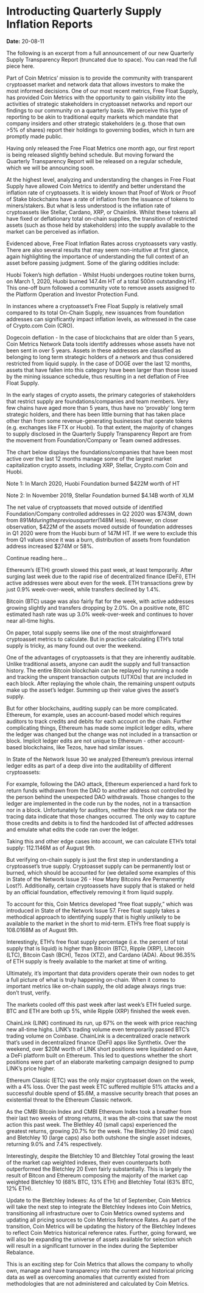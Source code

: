# Introducting Quarterly Supply Inflation Reports

**Date:** 20-08-11

The following is an excerpt from a full announcement of our new Quarterly Supply Transparency Report (truncated due to space). You can read the full piece here.

Part of Coin Metrics’ mission is to provide the community with transparent cryptoasset market and network data that allows investors to make the most informed decisions. One of our most recent metrics, Free Float Supply, has provided Coin Metrics with the opportunity to gain visibility into the activities of strategic stakeholders in cryptoasset networks and report our findings to our community on a quarterly basis. We perceive this type of reporting to be akin to traditional equity markets which mandate that company insiders and other strategic stakeholders (e.g. those that own >5% of shares) report their holdings to governing bodies, which in turn are promptly made public.

Having only released the Free Float Metrics one month ago, our first report is being released slightly behind schedule. But moving forward the Quarterly Transparency Report will be released on a regular schedule, which we will be announcing soon.

At the highest level, analyzing and understanding the changes in Free Float Supply have allowed Coin Metrics to identify and better understand the inflation rate of cryptoassets. It is widely known that Proof of Work or Proof of Stake blockchains have a rate of inflation from the issuance of tokens to miners/stakers. But what is less understood is the inflation rate of cryptoassets like Stellar, Cardano, XRP, or Chainlink. Whilst these tokens all have fixed or deflationary total on-chain supplies, the transition of restricted assets (such as those held by stakeholders) into the supply available to the market can be perceived as inflation.

Evidenced above, Free Float Inflation Rates across cryptoassets vary vastly. There are also several results that may seem non-intuitive at first glance, again highlighting the importance of understanding the full context of an asset before passing judgment. Some of the glaring oddities include:

Huobi Token’s high deflation - Whilst Huobi undergoes routine token burns, on March 1, 2020, Huobi burned 147.4m HT of a total 500m outstanding HT. This one-off burn followed a community vote to remove assets assigned to the Platform Operation and Investor Protection Fund.

In instances where a cryptoasset’s Free Float Supply is relatively small compared to its total On-Chain Supply, new issuances from foundation addresses can significantly impact inflation levels, as witnessed in the case of Crypto.com Coin (CRO).

Dogecoin deflation - In the case of blockchains that are older than 5 years, Coin Metrics Network Data tools identify addresses whose assets have not been sent in over 5 years. Assets in these addresses are classified as belonging to long term strategic holders of a network and thus considered restricted from liquid supply. In the case of DOGE over the last 12 months, assets that have fallen into this category have been larger than those issued by the mining issuance schedule, thus resulting in a net deflation of Free Float Supply.

In the early stages of crypto assets, the primary categories of stakeholders that restrict supply are foundations/companies and team members. Very few chains have aged more than 5 years, thus have no ‘provably’ long term strategic holders, and there has been little burning that has taken place other than from some revenue-generating businesses that operate tokens (e.g. exchanges like FTX or Huobi). To that extent, the majority of changes to supply disclosed in the Quarterly Supply Transparency Report are from the movement from Foundation/Company or Team owned addresses.

The chart below displays the foundations/companies that have been most active over the last 12 months manage some of the largest market capitalization crypto assets, including XRP, Stellar, Crypto.com Coin and Huobi.

Note 1: In March 2020, Huobi Foundation burned $422M worth of HT

Note 2: In November 2019, Stellar Foundation burned $4.14B worth of XLM

The net value of cryptoassets that moved outside of identified Foundation/Company controlled addresses in Q2 2020 was $743M, down from $891M during the previous quarter ($148M less). However, on closer observation, $422M of the assets moved outside of foundation addresses in Q1 2020 were from the Huobi burn of 147M HT. If we were to exclude this from Q1 values since it was a burn, distribution of assets from foundation address increased $274M or 58%.

Continue reading here...

Ethereum’s (ETH) growth slowed this past week, at least temporarily. After surging last week due to the rapid rise of decentralized finance (DeFi), ETH active addresses were about even for the week. ETH transactions grew by just 0.9% week-over-week, while transfers declined by 1.4%.

Bitcoin (BTC) usage was also fairly flat for the week, with active addresses growing slightly and transfers dropping by 2.0%. On a positive note, BTC estimated hash rate was up 3.0% week-over-week and continues to hover near all-time highs.

On paper, total supply seems like one of the most straightforward cryptoasset metrics to calculate. But in practice calculating ETH’s total supply is tricky, as many found out over the weekend.

One of the advantages of cryptoassets is that they are inherently auditable. Unlike traditional assets, anyone can audit the supply and full transaction history. The entire Bitcoin blockchain can be replayed by running a node and tracking the unspent transaction outputs (UTXOs) that are included in each block. After replaying the whole chain, the remaining unspent outputs make up the asset’s ledger. Summing up their value gives the asset’s supply.

But for other blockchains, auditing supply can be more complicated. Ethereum, for example, uses an account-based model which requires auditors to track credits and debits for each account on the chain. Further complicating things, Ethereum has made some implicit ledger edits, where the ledger was changed but the change was not included in a transaction or block. Implicit ledger edits are not unique to Ethereum - other account-based blockchains, like Tezos, have had similar issues.

In State of the Network Issue 30 we analyzed Ethereum’s previous internal ledger edits as part of a deep dive into the auditability of different cryptoassets:

For example, following the DAO attack, Ethereum experienced a hard fork to return funds withdrawn from the DAO to another address not controlled by the person behind the unexpected DAO withdrawals. Those changes to the ledger are implemented in the code run by the nodes, not in a transaction nor in a block. Unfortunately for auditors, neither the block raw data nor the tracing data indicate that those changes occurred. The only way to capture those credits and debits is to find the hardcoded list of affected addresses and emulate what edits the code ran over the ledger.

Taking this and other edge cases into account, we can calculate ETH’s total supply: 112.1146M as of August 9th.

But verifying on-chain supply is just the first step in understanding a cryptoasset’s true supply. Cryptoasset supply can be permanently lost or burned, which should be accounted for (we detailed some examples of this in State of the Network Issue 26 - How Many Bitcoins Are Permanently Lost?). Additionally, certain cryptoassets have supply that is staked or held by an official foundation, effectively removing it from liquid supply.

To account for this, Coin Metrics developed “free float supply,” which was introduced in State of the Network Issue 57. Free float supply takes a methodical approach to identifying supply that is highly unlikely to be available to the market in the short to mid-term. ETH’s free float supply is 108.0168M as of August 9th.

Interestingly, ETH’s free float supply percentage (i.e. the percent of total supply that is liquid) is higher than Bitcoin (BTC), Ripple (XRP), Litecoin (LTC), Bitcoin Cash (BCH), Tezos (XTZ), and Cardano (ADA). About 96.35% of ETH supply is freely available to the market at time of writing.

Ultimately, it’s important that data providers operate their own nodes to get a full picture of what is truly happening on-chain. When it comes to important metrics like on-chain supply, the old adage always rings true: don’t trust, verify.

The markets cooled off this past week after last week’s ETH fueled surge. BTC and ETH are both up 5%, while Ripple (XRP) finished the week even.

ChainLink (LINK) continued its run, up 67% on the week with price reaching new all-time highs. LINK’s trading volume even temporarily passed BTC’s trading volume on Coinbase. ChainLink is a decentralized oracle network that’s used in decentralized finance (DeFi) apps like Synthetix. Over the weekend, over $20M worth of LINK short positions were liquidated on Aave, a DeFi platform built on Ethereum. This led to questions whether the short positions were part of an elaborate marketing campaign designed to pump LINK’s price higher.

Ethereum Classic (ETC) was the only major cryptoasset down on the week, with a 4% loss. Over the past week ETC suffered multiple 51% attacks and a successful double spend of $5.6M, a massive security breach that poses an existential threat to the Ethereum Classic network.

As the CMBI Bitcoin Index and CMBI Ethereum Index took a breather from their last two weeks of strong returns, it was the alt-coins that saw the most action this past week. The Blethley 40 (small caps) experienced the greatest returns, growing 20.7% for the week. The Bletchley 20 (mid caps) and Bletchley 10 (large caps) also both outshone the single asset indexes, returning 9.0% and 7.4% respectively.

Interestingly, despite the Bletchley 10 and Bletchley Total growing the least of the market cap weighted indexes, their even counterparts both outperformed the Bletchley 20 Even fairly substantially. This is largely the result of Bitcon and Ethereum composing the majority of the market cap weighted Bletchley 10 (68% BTC, 13% ETH) and Bletchley Total (63% BTC, 12% ETH).

Update to the Bletchley Indexes: As of the 1st of September, Coin Metrics will take the next step to integrate the Bletchley Indexes into Coin Metrics, transitioning all infrastructure over to Coin Metrics owned systems and updating all pricing sources to Coin Metrics Reference Rates. As part of the transition, Coin Metrics will be updating the history of the Bletchley Indexes to reflect Coin Metrics historical reference rates. Further, going forward, we will also be expanding the universe of assets available for selection which will result in a significant turnover in the index during the September Rebalance.

This is an exciting step for Coin Metrics that allows the company to wholly own, manage and have transparency into the current and historical pricing data as well as overcoming anomalies that currently existed from methodologies that are not administered and calculated by Coin Metrics.